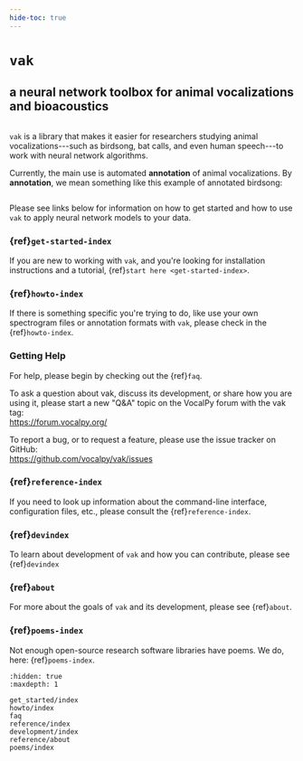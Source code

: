 ```yaml
---
hide-toc: true
---
```


# `vak`

## a neural network toolbox for animal vocalizations and bioacoustics

```{image} images/song_with_colored_segments.png
```

`vak` is a library that makes it easier
for researchers studying animal
vocalizations---such as birdsong, bat calls,
and even human speech---to work with
neural network algorithms.

Currently, the main use is automated **annotation** of animal vocalizations.
By **annotation**, we mean something like this example of annotated birdsong:

```{image} images/annotation_example_for_tutorial.png
```

Please see links below for information on how to get started and how to use `vak` to
apply neural network models to your data.

### {ref}`get-started-index`

If you are new to working with `vak`,
and you're looking for installation instructions and a tutorial,
{ref}`start here <get-started-index>`.

### {ref}`howto-index`

If there is something specific you're trying to do,
like use your own spectrogram files or annotation formats with `vak`,
please check in the {ref}`howto-index`.

### Getting Help

For help, please begin by checking out the {ref}`faq`.

To ask a question about vak, discuss its development, 
or share how you are using it, 
please start a new "Q&A" topic on the VocalPy forum 
with the vak tag:  
<https://forum.vocalpy.org/>

To report a bug, or to request a feature, 
please use the issue tracker on GitHub:  
<https://github.com/vocalpy/vak/issues>

### {ref}`reference-index`

If you need to look up information about the command-line interface, configuration files, etc.,
please consult the {ref}`reference-index`.

### {ref}`devindex`

To learn about development of `vak` and how you can contribute, please see {ref}`devindex`

### {ref}`about`

For more about the goals of `vak` and its development, please see {ref}`about`.

### {ref}`poems-index`

Not enough open-source research software libraries have poems. We do, here: {ref}`poems-index`.

```{toctree}
:hidden: true
:maxdepth: 1

get_started/index
howto/index
faq
reference/index
development/index
reference/about
poems/index
```
